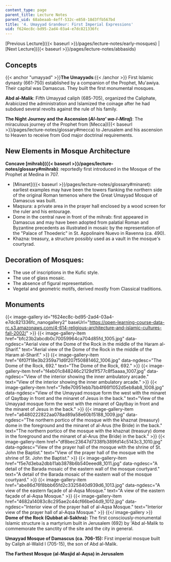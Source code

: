 ```yaml
---
content_type: page
parent_title: Lecture Notes
parent_uid: 68abeaab-4eff-532c-e858-18d3ffb567bd
title: '4. Umayyad Grandeur: First Imperial Expressions'
uid: f624ec8c-bd95-2ad4-03a4-e7dc821336fc
---
```


[Previous Lecture]({{< baseurl >}}/pages/lecture-notes/early-mosques) | [Next Lecture]({{< baseurl >}}/pages/lecture-notes/abbasids)

Concepts
--------

{{< anchor "umayyad" >}}**The Umayyads**:{{< /anchor >}} First Islamic dynasty (661-750) established by a companion of the Prophet, Mu'awiya. Their capital was Damascus. They built the first monumental mosques.

**Abd al-Malik**: Fifth Umayyad caliph (685-705), organized the Caliphate, Arabicized the administration and Islamized the coinage after he had subdued several revolts against the rule of his family.

**The Night Journey and the Ascension (_Al-Isra' wa-l-Miraj_)**: The miraculous journey of the Prophet from [Mecca]({{< baseurl >}}/pages/lecture-notes/glossary#mecca) to Jerusalem and his ascension to Heaven to receive from God major doctrinal requirements.

New Elements in Mosque Architecture
-----------------------------------

**Concave [mihrab]({{< baseurl >}}/pages/lecture-notes/glossary#mihrab)**: reportedly first introduced in the Mosque of the Prophet at Medina in 707.

*   [Minaret]({{< baseurl >}}/pages/lecture-notes/glossary#minaret): earliest examples may have been the towers flanking the northern side of the original Roman temenos where the Great Umayyad Mosque of Damascus was built.
*   Maqsura: a private area in the prayer hall enclosed by a wood screen for the ruler and his entourage.
*   Dome in the central nave in front of the mihrab: first appeared in Damascus and may have been adopted from palatial Roman and Byzantine precedents as illustrated in mosaic by the representation of the "Palace of Thoederic" in St. Appolinaire Nuevo in Ravenna (ca. 490).
*   Khazna: treasury, a structure possibly used as a vault in the mosque's courtyrad.

Decoration of Mosques:
----------------------

*   The use of inscriptions in the Kufic style.
*   The use of glass mosaic.
*   The absence of figural representation.
*   Vegetal and geometric motifs, derived mostly from Classical traditions.

Monuments
---------
{{< image-gallery id="f624ec8c-bd95-2ad4-03a4-e7dc821336fc_nanogallery2" baseUrl="https://open-learning-course-data-rc.s3.amazonaws.com/4-614-religious-architecture-and-islamic-cultures-fall-2002/" >}}
{{< image-gallery-item href="bfc23b2abcdb0c70059964ca704d85fd_1005.jpg" data-ngdesc="Aerial view of the Dome of the Rock in the middle of the Haram al-Sharif." text="Aerial view of the Dome of the Rock in the middle of the Haram al-Sharif." >}}
{{< image-gallery-item href="6f07f18e3b2359a71d6f207f50881462_1006.jpg" data-ngdesc="The Dome of the Rock, 692." text="The Dome of the Rock, 692." >}}
{{< image-gallery-item href="f4eb01c848246c2129d1f577c8f5aaaa_1007.jpg" data-ngdesc="View of the interior showing the inner ambulatory arcade." text="View of the interior showing the inner ambulatory arcade." >}}
{{< image-gallery-item href="7e8e70951ebb7bb4f66f1052d5eb8ab8_1008.jpg" data-ngdesc="View of the Umayyad mosque form the west with the minaret of Qaytbay in front and the minaret of Jesus in the back." text="View of the Umayyad mosque form the west with the minaret of Qaytbay in front and the minaret of Jesus in the back." >}}
{{< image-gallery-item href="a6480222822aa078ad89a58e60b15188_1009.jpg" data-ngdesc="The northern portico of the mosque with the khaznat (treasury) dome in the foreground and the minaret of al-Arus (the Bride) in the back." text="The northern portico of the mosque with the khaznat (treasury) dome in the foreground and the minaret of al-Arus (the Bride) in the back." >}}
{{< image-gallery-item href="df8bec23647d7338fb389fd14c5143c3_1010.jpg" data-ngdesc="View of the prayer hall of the mosque with the shrine of St. John the Baptist." text="View of the prayer hall of the mosque with the shrine of St. John the Baptist." >}}
{{< image-gallery-item href="f5e7d3eba2dbb11ab3878b6b540eeed8_1011.jpg" data-ngdesc="A detail of the Barada mosaic of the eastern wall of the mosque courtyard." text="A detail of the Barada mosaic of the eastern wall of the mosque courtyard." >}}
{{< image-gallery-item href="abe86d76f8bbb65fd2c3325840d939d6_1013.jpg" data-ngdesc="A view of the eastern façade of al-Aqsa Mosque." text="A view of the eastern façade of al-Aqsa Mosque." >}}
{{< image-gallery-item href="4682a14083c8c295ae2c44cf66be04d9_1012.jpg" data-ngdesc="Interior view of the prayer hall of al-Aqsa Mosque." text="Interior view of the prayer hall of al-Aqsa Mosque." >}}
{{</ image-gallery >}}
**Dome of the Rock (Qubbat al-Sakhra):** The first consciously-monumental Islamic structure is a martyrium built in Jerusalem (692) by 'Abd al-Malik to commemorate the sanctity of the site and the city in general.

**Umayyad Mosque of Damascus (ca. 706-15):** First imperial mosque built by Caliph al-Walid I (705-15), the son of Abd al-Malik.

**The Farthest Mosque (al-Masjid al-Aqsa) in Jerusalem**